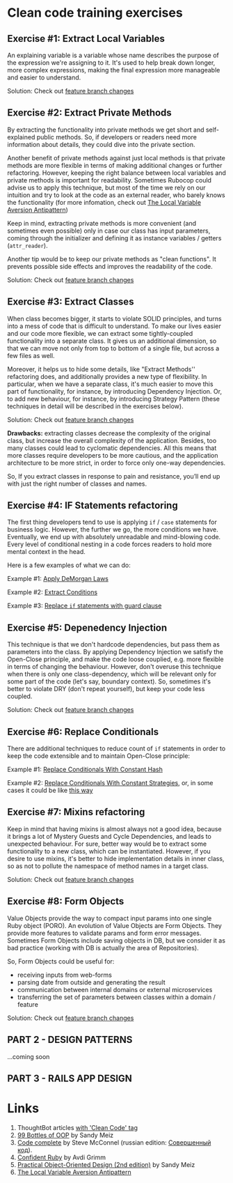 
# Clean code training exercises


## Exercise #1: Extract Local Variables 

An explaining variable is a variable whose name describes the purpose of the expression we're assigning to it. It's used to help break down longer, more complex expressions, making the final expression more manageable and easier to understand.

Solution: Check out [feature branch changes](https://github.com/jmelkor/clean-code-training/compare/ex1-extract-variables?diff=split)

## Exercise #2: Extract Private Methods

By extracting the functionality into private methods we get short and self-explained public methods. So, if developers or readers need more information about details, they could dive into the private section.

Another benefit of private methods against just local methods is that private methods are more flexible in terms of making additional changes or further refactoring. However, keeping the right balance between local variables and private methods is important for readability. Sometimes Rubocop could advise us to apply this technique, but most of the time we rely on our intuition and try to look at the code as an external reader, who barely knows the functionality (for more infomation, check out [The Local Variable Aversion Antipattern](https://www.soulcutter.com/articles/local-variable-aversion-antipattern.html))

Keep in mind, extracting private methods is more convenient (and sometimes even possible) only in case our class has input parameters, coming through the initializer and defining it as instance variables / getters (`attr_reader`).

Another tip would be to keep our private methods as "clean functions". It prevents possible side effects and improves the readability of the code.

Solution: Check out [feature branch changes](https://github.com/jmelkor/clean-code-training/compare/ex2-extract-methods?diff=split)

## Exercise #3: Extract Classes

When class becomes bigger, it starts to violate SOLID principles, and turns into a mess of code that is difficult to understand. To make our lives easier and our code more flexible, we can extract some tightly-coupled functionality into a separate class. It gives us an additional dimension, so that we can move not only from top to bottom of a single file, but across a few files as well. 

Moreover, it helps us to hide some details, like "Extract Methods'' refactoring does, and additionally provides a new type of flexibility. In particular, when we have a separate class, it's much easier to move this part of functionality, for instance, by introducing Dependency Injection. Or, to add new behaviour, for instance, by introducing Strategy Pattern (these techniques in detail will be described in the exercises below).

Solution: Check out [feature branch changes](https://github.com/jmelkor/clean-code-training/compare/ex3-extract-classes?diff=split)

**Drawbacks:** extracting classes decrease the complexity of the original class, but increase the overall complexity of the application. Besides, too many classes could lead to cyclomatic dependencies. All this means that more classes require developers to be more cautious, and the application architecture to be more strict, in order to force only one-way dependencies. 

So, If you extract classes in response to pain and resistance, you’ll end up with just the right number of classes and names.

## Exercise #4: IF Statements refactoring

The first thing developers tend to use is applying `if` / `case` statements for business logic. However, the further we go, the more conditions we have. Eventually, we end up with absolutely unreadable and mind-blowing code. Every level of conditional nesting in a code forces readers to hold more mental context in the head.

Here is a few examples of what we can do:

Example #1: [Apply DeMorgan Laws](https://github.com/jmelkor/clean-code-training/compare/ex4a-de-morgan-laws?diff=split)

Example #2: [Extract Conditions](https://github.com/jmelkor/clean-code-training/compare/ex4b-extract-conditions?diff=split)

Example #3: [Replace `if` statements with guard clause](https://github.com/jmelkor/clean-code-training/compare/ex4c-remove-if-statements?diff=split)

## Exercise #5: Depenedency Injection

This technique is that we don't hardcode dependencies, but pass them as parameters into the class. By applying Dependency Injection we satisfy the Open-Close principle, and make the code loose couplied, e.g. more flexible in terms of changing the behaviour. However, don't overuse this technique when there is only one class-dependency, which will be relevant only for some part of the code (let's say, boundary context). So, sometimes it's better to violate DRY (don't repeat yourself), but keep your code less coupled.

Solution: Check out [feature branch changes](https://github.com/jmelkor/clean-code-training/compare/ex5-dependency-injection?diff=split)

## Exercise #6: Replace Conditionals

There are additional techniques to reduce count of `if` statements in order to keep the code extensible and to maintain Open-Close principle:

Example #1: [Replace Conditionals With Constant Hash](https://github.com/jmelkor/clean-code-training/compare/ex6a-replace-conditionals-with-hash?diff=split)

Example #2: [Replace Conditionals With Constant Strategies](https://github.com/jmelkor/clean-code-training/compare/ex6b-replace-conditionals-with-strategies-v2?diff=split), or, in some cases it could be like [this way](https://github.com/jmelkor/clean-code-training/compare/ex6b-replace-conditionals-with-strategies-v1?diff=split)

## Exercise #7: Mixins refactoring

Keep in mind that having mixins is almost always not a good idea, because it brings a lot of Mystery Guests and Cycle Dependencies, and leads to unexpected behaviour. For sure, better way would be to extract some functionality to a new class, which can be instantiated. However, if you desire to use mixins, it's better to hide implementation details in inner class, so as not to pollute the namespace of method names in a target class.

Solution: Check out [feature branch changes](https://github.com/jmelkor/clean-code-training/compare/ex7-mixins-refactoring?diff=split)

## Exercise #8: Form Objects

Value Objects provide the way to compact input params into one single Ruby object (PORO). An evolution of Value Objects are Form Objects. They provide more features to validate params and form error messages. Sometimes Form Objects include saving objects in DB, but we consider it as bad practice (working with DB is actually the area of Repositories).

So, Form Objects could be useful for:
- receiving inputs from web-forms
- parsing date from outside and generating the result
- communication between internal domains or external microservices
- transferring the set of parameters between classes within a domain / feature

Solution: Check out [feature branch changes](https://github.com/jmelkor/clean-code-training/compare/ex8a-form-objects?diff=split)



## PART 2 - DESIGN PATTERNS

...coming soon

## PART 3 - RAILS APP DESIGN

 


# Links

1. ThoughtBot articles [with 'Clean Code' tag](https://thoughtbot.com/upcase/clean-code)
2. [99 Bottles of OOP](https://sandimetz.com/99bottles) by Sandy Meiz
3. [Code complete](https://www.amazon.com/Code-Complete-Practical-Handbook-Construction/dp/0735619670) by Steve McConnel (russian edition: [Совершенный код](https://www.ozon.ru/context/detail/id/140250413/)).
4. [Confident Ruby](https://pragprog.com/titles/agcr/confident-ruby/) by Avdi Grimm
5. [Practical Object-Oriented Design (2nd edition)](https://www.amazon.com/gp/product/B07F88LY9M/ref=dbs_a_def_rwt_hsch_vapi_tkin_p1_i1)  by Sandy Meiz
6. [The Local Variable Aversion Antipattern](https://www.soulcutter.com/articles/local-variable-aversion-antipattern.html)